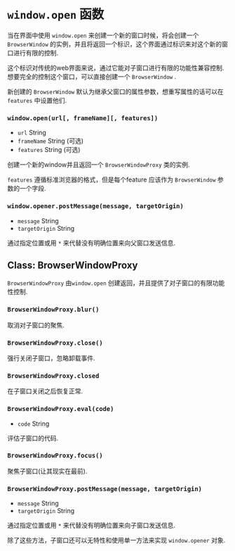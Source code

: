 # `window.open` 函数

当在界面中使用 `window.open` 来创建一个新的窗口时候，将会创建一个 `BrowserWindow` 的实例，并且将返回一个标识，这个界面通过标识来对这个新的窗口进行有限的控制.

这个标识对传统的web界面来说，通过它能对子窗口进行有限的功能性兼容控制.
想要完全的控制这个窗口，可以直接创建一个 `BrowserWindow` .

新创建的 `BrowserWindow` 默认为继承父窗口的属性参数，想重写属性的话可以在 `features` 中设置他们.

### `window.open(url[, frameName][, features])`

* `url` String
* `frameName` String (可选)
* `features` String (可选)

创建一个新的window并且返回一个 `BrowserWindowProxy` 类的实例.

 `features` 遵循标准浏览器的格式，但是每个feature 应该作为 `BrowserWindow` 参数的一个字段.

### `window.opener.postMessage(message, targetOrigin)`

* `message` String
* `targetOrigin` String

通过指定位置或用 `*` 来代替没有明确位置来向父窗口发送信息.

## Class: BrowserWindowProxy

`BrowserWindowProxy` 由`window.open` 创建返回，并且提供了对子窗口的有限功能性控制.

### `BrowserWindowProxy.blur()`

取消对子窗口的聚焦.
### `BrowserWindowProxy.close()`

强行关闭子窗口，忽略卸载事件.

### `BrowserWindowProxy.closed`

在子窗口关闭之后恢复正常.

### `BrowserWindowProxy.eval(code)`

* `code` String

评估子窗口的代码.

### `BrowserWindowProxy.focus()`

聚焦子窗口(让其现实在最前).

### `BrowserWindowProxy.postMessage(message, targetOrigin)`

* `message` String
* `targetOrigin` String


通过指定位置或用 `*` 来代替没有明确位置来向子窗口发送信息.

除了这些方法，子窗口还可以无特性和使用单一方法来实现  `window.opener` 对象.